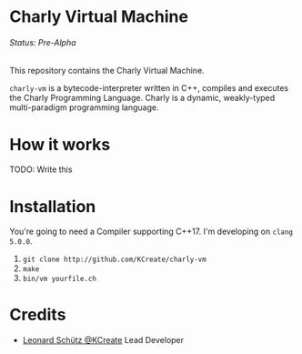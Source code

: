 # Charly Virtual Machine
###### Status: Pre-Alpha

This repository contains the Charly Virtual Machine.

`charly-vm` is a bytecode-interpreter written in C++, compiles and executes
the Charly Programming Language. Charly is a dynamic, weakly-typed multi-paradigm
programming language.

# How it works

TODO: Write this

# Installation

You're going to need a Compiler supporting C++17.
I'm developing on `clang 5.0.0`.

1. `git clone http://github.com/KCreate/charly-vm`
2. `make`
3. `bin/vm yourfile.ch`

# Credits

- [Leonard Schütz @KCreate](http://github.com/KCreate) Lead Developer
